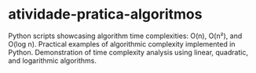# atividade-pratica-algoritmos
Python scripts showcasing algorithm time complexities: O(n), O(n²), and O(log n).  Practical examples of algorithmic complexity implemented in Python.  Demonstration of time complexity analysis using linear, quadratic, and logarithmic algorithms.
